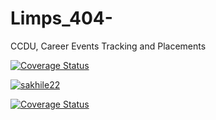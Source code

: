 # Limps_404-
CCDU, Career Events Tracking and Placements

[![Coverage Status](https://coveralls.io/repos/github/sakhile22/Limps_404-/badge.svg?branch=organization)](https://coveralls.io/github/sakhile22/Limps_404-?branch=organization)

[![sakhile22](https://circleci.com/gh/sakhile22/Limps_404-/tree/master.svg?style=svg)](https://circleci.com/gh/sakhile22/Limps_404-/tree/master)

[![Coverage Status](https://coveralls.io/repos/github/sakhile22/Limps_404-/badge.svg)](https://coveralls.io/github/sakhile22/Limps_404-)
